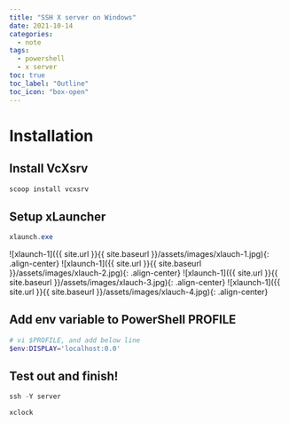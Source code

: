 ```yaml
---
title: "SSH X server on Windows"
date: 2021-10-14
categories:
  - note
tags:
  - powershell
  - x server
toc: true
toc_label: "Outline"
toc_icon: "box-open"
---
```


# Installation
## Install VcXsrv

```powershell
scoop install vcxsrv
```

## Setup xLauncher

```powershell
xlaunch.exe
```

![xlaunch-1]({{ site.url }}{{ site.baseurl }}/assets/images/xlauch-1.jpg){: .align-center}
![xlaunch-1]({{ site.url }}{{ site.baseurl }}/assets/images/xlauch-2.jpg){: .align-center}
![xlaunch-1]({{ site.url }}{{ site.baseurl }}/assets/images/xlauch-3.jpg){: .align-center}
![xlaunch-1]({{ site.url }}{{ site.baseurl }}/assets/images/xlauch-4.jpg){: .align-center}

## Add env variable to PowerShell PROFILE

```powershell
# vi $PROFILE, and add below line
$env:DISPLAY='localhost:0.0'
```

## Test out and finish!

```powershell
ssh -Y server
```

```bash
xclock
```
